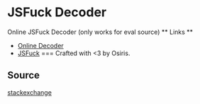 # JSFuck Decoder
Online JSFuck Decoder (only works for eval source) 
** Links **
- [Online Decoder](http://enkhee-Osiris.github.io/Decoder-JSFuck)
- [JSFuck](http://www.jsfuck.com)
===
Crafted with <3 by Osiris.

## Source
[stackexchange](http://codegolf.stackexchange.com/questions/28714/convert-jsfuck-to-normal-js)